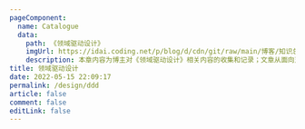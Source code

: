 ```yaml
---
pageComponent:
  name: Catalogue
  data:
    path: 《领域驱动设计》
    imgUrl: https://idai.coding.net/p/blog/d/cdn/git/raw/main/博客/知识总结/设计模式/ddd.webp
    description: 本章内容为博主对《领域驱动设计》相关内容的收集和记录；文章从面向对象，代码优化入手，同大家一起了解DDD。
title: 领域驱动设计
date: 2022-05-15 22:09:17
permalink: /design/ddd
article: false
comment: false
editLink: false
---
```

